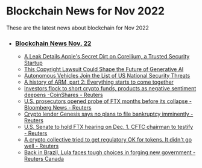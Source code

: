 # Blockchain News for Nov 2022
These are the latest news about blockchain for Nov 2022
- ### [Blockchain News Nov, 22](./22)
    - [A Leak Details Apple's Secret Dirt on Corellium, a Trusted Security Startup](https://www.wired.com/story/corellium-nso-group-darkmatter-apple-lawsuit/) 
    - [This Copyright Lawsuit Could Shape the Future of Generative AI](https://www.wired.com/story/this-copyright-lawsuit-could-shape-the-future-of-generative-ai/) 
    - [Autonomous Vehicles Join the List of US National Security Threats](https://www.wired.com/story/autonomous-vehicles-china-us-national-security/) 
    - [A history of ARM, part 2: Everything starts to come together](https://arstechnica.com/gadgets/2022/11/a-history-of-arm-part-2-everything-starts-to-come-together/) 
    - [Investors flock to short crypto funds, products as negative sentiment deepens -CoinShares - Reuters](https://www.reuters.com/technology/investors-flock-short-crypto-funds-products-negative-sentiment-deepens-2022-11-21/) 
    - [U.S. prosecutors opened probe of FTX months before its collapse - Bloomberg News - Reuters](https://www.reuters.com/technology/us-prosecutors-opened-probe-ftx-months-before-its-collapse-bloomberg-news-2022-11-21/) 
    - [Crypto lender Genesis says no plans to file bankruptcy imminently - Reuters](https://www.reuters.com/technology/crypto-lender-genesis-says-no-plans-file-bankruptcy-imminently-2022-11-21/) 
    - [U.S. Senate to hold FTX hearing on Dec. 1, CFTC chairman to testify - Reuters](https://www.reuters.com/technology/us-senate-hold-ftx-hearing-dec-1-cftc-chairman-testify-2022-11-21/) 
    - [A crypto collective tried to get regulatory OK for tokens. It didn't go well - Reuters](https://www.reuters.com/legal/government/crypto-collective-tried-get-regulatory-ok-tokens-it-didnt-go-well-2022-11-21/) 
    - [Back in Brazil, Lula faces tough choices in forging new government - Reuters Canada](https://www.reuters.com/world/americas/back-brazil-lula-faces-tough-choices-forging-new-government-2022-11-21/) 
